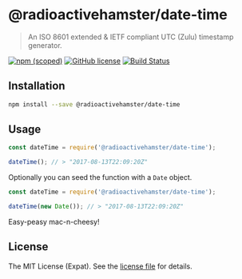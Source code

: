 @radioactivehamster/date-time
=============================
> An ISO 8601 extended & IETF compliant UTC (Zulu) timestamp generator.

[![npm (scoped)][NPM VERSION BADGE]][NPM PAGE] [![GitHub license][LICENSE BADGE]][LICENSE PAGE] [![Build Status][BUILD BADGE]][BUILD PAGE]

Installation
------------
```sh
npm install --save @radioactivehamster/date-time
```

Usage
-----
```js
const dateTime = require('@radioactivehamster/date-time');

dateTime(); // > "2017-08-13T22:09:20Z"
```

Optionally you can seed the function with a `Date` object.

```js
const dateTime = require('@radioactivehamster/date-time');

dateTime(new Date()); // > "2017-08-13T22:09:20Z"
```

Easy-peasy mac-n-cheesy!

License
-------
The MIT License (Expat). See the [license file](LICENSE) for details.

[BUILD BADGE]: https://travis-ci.org/radioactivehamster/date-time.svg?branch=master
[BUILD PAGE]: https://travis-ci.org/radioactivehamster/date-time
[LICENSE BADGE]: https://img.shields.io/github/license/radioactivehamster/date-time.svg
[LICENSE PAGE]: https://github.com/radioactivehamster/date-time/blob/master/LICENSE
[NPM PAGE]: https://www.npmjs.com/package/@radioactivehamster/date-time
[NPM VERSION BADGE]: https://img.shields.io/npm/v/@radioactivehamster/date-time.svg
